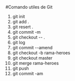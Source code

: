 #Comando utiles de Git

1. git init
2. git add .
3. git resert .
4. git commit -m
5. git checkout -- .
6. git log
7. git commit --amend
8. git checkout -b rama-heroes
9. git checkout master
10. git merge rama-heroes
11. git push
12. git commit -am